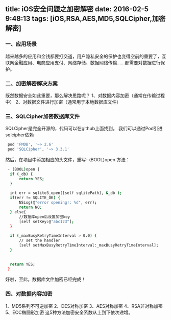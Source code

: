 title: iOS安全问题之加密解密
date: 2016-02-5 9:48:13
tags: [iOS,RSA,AES,MD5,SQLCipher,加密解密]
---


### 一、应用场景
  越来越多的应用和金钱都要打交道，用户隐私安全的保护也变得空前的重要了，互联网金融应用、电商应用支付、网络存储、数据网络传输……都需要对数据进行保护。

  <!-- more -->
### 二、加密解密解决方案 
  
  既然数据安全如此重要，那么解决思路呢？
  1、对数据内容加密（通常在传输过程中）
  2、对数据文件进行加密（通常用于本地数据库文件）

### 三、SQLCipher加密数据库文件
  SQLCipher是完全开源的，代码可以在github上面找到。
  我们可以通过Pod引进sqlcipher依赖
  ``` bash
   pod 'FMDB', '~> 2.6'
   pod 'SQLCipher', '~> 3.3.1'
  ```
  然后，在项目中添加相应的头文件，重写- (BOOL)open 方法：
  ``` bash
   - (BOOL)open {
    if (_db) {
        return YES;
    }
    
    int err = sqlite3_open([self sqlitePath], &_db );
    if(err != SQLITE_OK) {
        NSLog(@"error opening!: %d", err);
        return NO;
    } else{
        //数据库open后设置加密key
        [self setKey:@"abc123"];
    }
    
    if (_maxBusyRetryTimeInterval > 0.0) {
        // set the handler
        [self setMaxBusyRetryTimeInterval:_maxBusyRetryTimeInterval];
    }
    
    
    return YES;
   }
  ```
  好啦，至此，数据库文件加密已经完成！

### 四、对数据内容加密
  1、MD5系列不可逆加密
  2、DES对称加密
  3、AES对称加密
  4、RSA非对称加密
  5、ECC椭圆形加密
  这5种方法加密安全系数从上到下依次递增。


<!--   ``` bash
  $hexo deploy
  ```
  More info: [Deployment](https://hexo.io/docs/deployment.html)
 

  ``` bash
  $npm install hexo-deployer-git --save
  ``` 
 

  ``` bash
  $hexo server
  ```

  ![断货](http://7xslr9.com1.z0.glb.clouddn.com/kingcqduanhuo%402x.png)!
 -->


